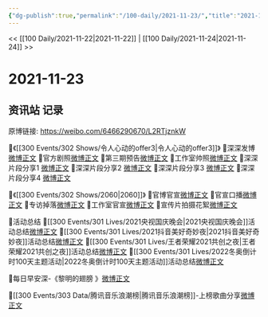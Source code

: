 ```yaml
---
{"dg-publish":true,"permalink":"/100-daily/2021-11-23/","title":"2021-11-23"}
---
```



<< [[100 Daily/2021-11-22\|2021-11-22]] | [[100 Daily/2021-11-24\|2021-11-24]] >>

# 2021-11-23

## 资讯站 记录

原博链接: https://weibo.com/6466290670/L2RTjznkW

🌟《[[300 Events/302 Shows/令人心动的offer3\|令人心动的offer3]]》
💫深深发博[微博正文](https://m.weibo.cn/6466290670/4706790593531490)
💫官方剧照[微博正文](https://m.weibo.cn/6466290670/4706733697536298)
💫第三期预告[微博正文](https://m.weibo.cn/6466290670/4706664664795033)
💫工作室帅照[微博正文](https://m.weibo.cn/6466290670/4706805713995988)
💫深深片段分享1 [微博正文](https://m.weibo.cn/6466290670/4706791231589977)
💫深深片段分享2 [微博正文](https://m.weibo.cn/6466290670/4706793094122630)
💫深深片段分享3 [微博正文](https://m.weibo.cn/6466290670/4706804678527682)
💫深深片段分享4 [微博正文](https://m.weibo.cn/6466290670/4706805387627094)

🌟《[[300 Events/302 Shows/2060\|2060]]》
💫官博官宣[微博正文](https://m.weibo.cn/6466290670/4706639195934699)
💫官宣口播[微博正文](https://m.weibo.cn/6466290670/4706639691908242)
💫专访掉落[微博正文](https://m.weibo.cn/6466290670/4706642618484034)
💫工作室官宣[微博正文](https://m.weibo.cn/6466290670/4706636465439825)
💫宣传片拍摄花絮[微博正文](https://m.weibo.cn/6466290670/4706648071082145)

🌟活动总结
💫[[300 Events/301 Lives/2021央视国庆晚会\|2021央视国庆晚会]]活动总结[微博正文](https://m.weibo.cn/6466290670/4706822248205187)
💫[[300 Events/301 Lives/2021抖音美好奇妙夜\|2021抖音美好奇妙夜]]活动总结[微博正文](https://m.weibo.cn/6466290670/4706650558300217)
💫[[300 Events/301 Lives/王者荣耀2021共创之夜\|王者荣耀2021共创之夜]]活动总结[微博正文](https://m.weibo.cn/6466290670/4706686198089194)
💫[[300 Events/301 Lives/2022冬奥倒计时100天主题活动\|2022冬奥倒计时100天主题活动]]活动总结[微博正文](https://m.weibo.cn/6466290670/4706820943776545)

🌟每日早安深-《黎明的翅膀 》[微博正文](https://m.weibo.cn/6466290670/4706616685888931)

🌟[[300 Events/303 Data/腾讯音乐浪潮榜\|腾讯音乐浪潮榜]]-上榜歌曲分享[微博正文](https://m.weibo.cn/6466290670/4706731168892678)
